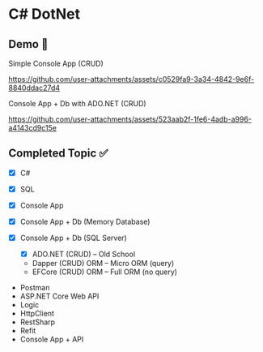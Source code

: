 # C# DotNet

## Demo 🎥

Simple Console App (CRUD)

https://github.com/user-attachments/assets/c0529fa9-3a34-4842-9e6f-8840ddac27d4

Console App + Db with ADO.NET (CRUD)

https://github.com/user-attachments/assets/523aab2f-1fe6-4adb-a996-a4143cd9c15e

## Completed Topic ✅

- [x] C#  
- [x] SQL

- [x] Console App  
- [x] Console App + Db (Memory Database)  
- [x] Console App + Db (SQL Server) 

    * [x] ADO.NET (CRUD) – Old School 
    * Dapper (CRUD) ORM – Micro ORM (query) 
    * EFCore (CRUD) ORM – Full ORM (no query)

- Postman
- ASP.NET Core Web API
- Logic
- HttpClient
- RestSharp
- Refit
- Console App + API
